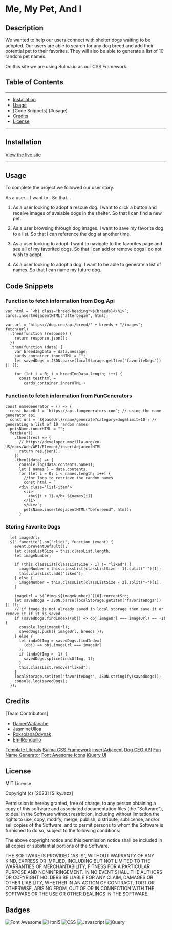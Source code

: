 # Me, My Pet, And I


## Description

We wanted to help our users connect with shelter dogs waiting to be adopted. Our users are able to search for any dog breed and add their potential pet to their favorites. They will also be able to generate a list of 10 random pet names.

On this site we are using Bulma.io as our CSS Framework.

## Table of Contents
---
- [Installation](#installation)
- [Usage](#usage)
- [Code Snippets] (#usage)
- [Credits](#credits)
- [License](#license)

---
## Installation

[View the live site](https://silkyjazz.github.io/Me-MyPet-AndI/)

---
## Usage

To complete the project we followed our user story.

As a user...
I want to..
So that...

1. As a user looking to adopt a rescue dog. I want to click a button and receive images of avaiable dogs in the shelter. So that I can find a new pet.
2. As a user browsing through dog images. I want to save my favorite dog to a list. So that I can reference the dog at another time.
3. As a user looking to adopt. I want to navigate to the favorites page and see all of my favorited dogs. So that I can add or remove dogs I do not wish to adopt.

4. As a user looking to adopt a dog. I want to be able to generate a list of names. So that I can name my future dog.

## Code Snippets

### Function to fetch information from Dog.Api

    var html = `<h1 class="breed-heading">${breeds}</h1>`;
    cards.insertAdjacentHTML("afterbegin", html);

    var url = "https://dog.ceo/api/breed/" + breeds + "/images";
    fetch(url)
      .then(function (response) {
        return response.json();
      })
      .then(function (data) {
        var breedImgData = data.message;
        cards_container.innerHTML = "";
        let savedDogs = JSON.parse(localStorage.getItem("favoriteDogs")) || [];

        for (let i = 0; i < breedImgData.length; i++) {
          const testhtml =
            cards_container.innerHTML +
            
### Function to fetch information from FunGenerators

    const nameGenerator = () => {
      const baseUrl = `https://api.fungenerators.com`; // using the name generator api
      const url = `${baseUrl}/name/generate?category=dog&limit=10`; // generating a list of 10 random names
      petsName.innerHTML = "";
      fetch(url)
        .then((res) => {
          // https://developer.mozilla.org/en-US/docs/Web/API/Element/insertAdjacentHTML
          return res.json();
        })
        .then((data) => {
          console.log(data.contents.names);
          let { names } = data.contents;
          for (let i = 0; i < names.length; i++) {
            //for loop to retrieve the random names
            const html = ` 
          <div class='list-item'>
            <li>
              <b>${i + 1}.</b> ${names[i]} 
            </li>
            </div>`;
            petsName.insertAdjacentHTML("beforeend", html);
          }

### Storing Favorite Dogs

      let imageUrl;
      $(".favorite").on("click", function (event) {
        event.preventDefault();
        let classListSize = this.classList.length;
        let imageNumber;

        if (this.classList[classListSize - 1] != "liked") {
          imageNumber = this.classList[classListSize - 1].split("-")[1];
          this.classList.add("liked");
        } else {
          imageNumber = this.classList[classListSize - 2].split("-")[1];
        }

        imageUrl = $(`#img-${imageNumber}`)[0].currentSrc;
        let savedDogs = JSON.parse(localStorage.getItem("favoriteDogs")) || [];
        // if image is not already saved in local storage then save it or remove it if it is saved.
        if (savedDogs.findIndex((obj) => obj.imageUrl === imageUrl) == -1) {
          console.log(imageUrl);
          savedDogs.push({ imageUrl, breeds });
        } else {
          let indxOfImg = savedDogs.findIndex(
            (obj) => obj.imageUrl === imageUrl
          );
          if (indxOfImg > -1) {
            savedDogs.splice(indxOfImg, 1);
          }
          this.classList.remove("liked");
        }
        localStorage.setItem("favoriteDogs", JSON.stringify(savedDogs));
        console.log(savedDogs);
      });



## Credits

[Team Contributors]
- [DarrenWatanabe](https://github.com/Darrenkwatanabe)
- [JasmineUlloa](https://github.com/Silkyjazz)
- [RoksolanaOdynak](https://github.com/poucoLouco)
- [EmilRonquillo](https://github.com/Emil1577)


[Template Literals](https://developer.mozilla.org/en-US/docs/Web/JavaScript/Reference/Template_literals)
[Bulma CSS Framework](https://bulma.io/documentation/)
[insertAdjacent](https://developer.mozilla.org/en-US/docs/Web/API/Element/insertAdjacentHTML)
[Dog CEO API](https://dog.ceo/dog-api/documentation)
[Fun Name Generator](https://dog.ceo/dog-api/documentation)
[Font Awesome Icons](https://dog.ceo/dog-api/documentation)
[jQuery UI](https://jqueryui.com/autocomplete/)

## License

MIT License

Copyright (c) [2023] [SilkyJazz]

Permission is hereby granted, free of charge, to any person obtaining a copy
of this software and associated documentation files (the "Software"), to deal
in the Software without restriction, including without limitation the rights
to use, copy, modify, merge, publish, distribute, sublicense, and/or sell
copies of the Software, and to permit persons to whom the Software is
furnished to do so, subject to the following conditions:

The above copyright notice and this permission notice shall be included in all
copies or substantial portions of the Software.

THE SOFTWARE IS PROVIDED "AS IS", WITHOUT WARRANTY OF ANY KIND, EXPRESS OR
IMPLIED, INCLUDING BUT NOT LIMITED TO THE WARRANTIES OF MERCHANTABILITY,
FITNESS FOR A PARTICULAR PURPOSE AND NONINFRINGEMENT. IN NO EVENT SHALL THE
AUTHORS OR COPYRIGHT HOLDERS BE LIABLE FOR ANY CLAIM, DAMAGES OR OTHER
LIABILITY, WHETHER IN AN ACTION OF CONTRACT, TORT OR OTHERWISE, ARISING FROM,
OUT OF OR IN CONNECTION WITH THE SOFTWARE OR THE USE OR OTHER DEALINGS IN THE
SOFTWARE.

## Badges

![Font Awesome](https://img.shields.io/badge/Font_Awesome-339AF0?style=for-the-badge&logo=fontawesome&logoColor=white)
![Html5](https://img.shields.io/badge/HTML5-E34F26?style=for-the-badge&logo=html5&logoColor=white)
![CSS](https://img.shields.io/badge/CSS3-1572B6?style=for-the-badge&logo=css3&logoColor=white)
![Javascript](https://img.shields.io/badge/JavaScript-323330?style=for-the-badge&logo=javascript&logoColor=F7DF1E)
![jQuery](https://img.shields.io/badge/jQuery-0769AD?style=for-the-badge&logo=jquery&logoColor=white)

